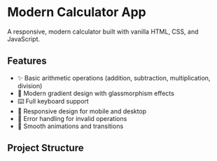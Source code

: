 # Modern Calculator App

A responsive, modern calculator built with vanilla HTML, CSS, and JavaScript.

## Features

- ✨ Basic arithmetic operations (addition, subtraction, multiplication, division)
- 🎨 Modern gradient design with glassmorphism effects
- ⌨️ Full keyboard support
- 📱 Responsive design for mobile and desktop
- 🎯 Error handling for invalid operations
- 💫 Smooth animations and transitions

## Project Structure
